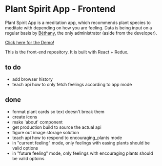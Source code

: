 # Plant Spirit App - Frontend

Plant Spirit App is a meditation app, which recommends plant species to meditate with depending on how you are feeling. Data is being input on a regular basis by [Béthany](http://www.oluminousbeing.com/), the only administrator (aside from the developer).

[Click here for the Demo!](http://comfortcat.xyz/plant-spirit-demo/)

This is the front-end repository. It is built with React + Redux.

## to do
* add browser history
* teach api how to only fetch feelings according to app mode

## done
* format plant cards so text doesn't break them
* create icons
* make 'about' component
* get production build to source the actual api
* figure out image storage solution
* teach api how to respond to encouraging_plants mode
* in "current feeling" mode, only feelings with easing plants should be valid options
* in "future feeling" mode, only feelings with encouraging plants should be valid optoins